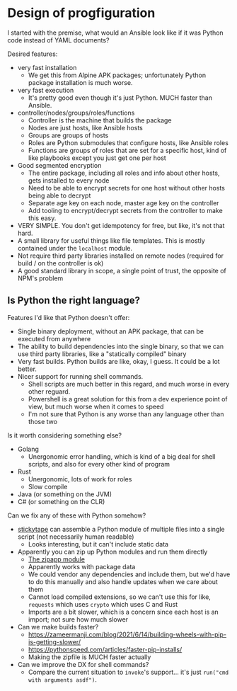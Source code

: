 # Design of progfiguration

I started with the premise, what would an Ansible look like if it was Python code instead of YAML documents?

Desired features:

- very fast installation
    - We get this from Alpine APK packages; unfortunately Python package installation is much worse.
- very fast execution
    - It's pretty good even though it's just Python. MUCH faster than Ansible.
- controller/nodes/groups/roles/functions
    - Controller is the machine that builds the package
    - Nodes are just hosts, like Ansible hosts
    - Groups are groups of hosts
    - Roles are Python submodules that configure hosts, like Ansible roles
    - Functions are groups of roles that are set for a specific host, kind of like playbooks except you just get one per host
- Good segmented encryption
    - The entire package, including all roles and info about other hosts, gets installed to every node
    - Need to be able to encrypt secrets for one host without other hosts being able to decrypt
    - Separate age key on each node, master age key on the controller
    - Add tooling to encrypt/decrypt secrets from the controller to make this easy.
- VERY SIMPLE. You don't get idempotency for free, but like, it's not that hard.
- A small library for useful things like file templates. This is mostly contained under the `localhost` module.
- Not require third party libraries installed on remote nodes (required for build / on the controller is ok)
- A good standard library in scope, a single point of trust, the opposite of NPM's problem

## Is Python the right language?

Features I'd like that Python doesn't offer:

- Single binary deployment, without an APK package, that can be executed from anywhere
- The ability to build dependencies into the single binary, so that we can use third party libraries, like a "statically compiled" binary
- Very fast builds. Python builds are like, okay, I guess. It could be a lot better.
- Nicer support for running shell commands.
    - Shell scripts are much better in this regard, and much worse in every other reguard.
    - Powershell is a great solution for this from a dev experience point of view, but much worse when it comes to speed
    - I'm not sure that Python is any worse than any language other than those two

Is it worth considering something else?

- Golang
    - Unergonomic error handling, which is kind of a big deal for shell scripts, and also for every other kind of program
- Rust
    - Unergonomic, lots of work for roles
    - Slow compile
- Java (or something on the JVM)
- C# (or something on the CLR)

Can we fix any of these with Python somehow?

- [stickytape](https://github.com/mwilliamson/stickytape) can assemble a Python module of multiple files into a single script (not necessarily human readable)
    - Looks interesting, but it can't include static data
- Apparently you can zip up Python modules and run them directly
    - [The zipapp module](https://docs.python.org/3/library/zipapp.html)
    - Apparently works with package data
    - We could vendor any dependencies and include them, but we'd have to do this manually and also handle updates when we care about them
    - Cannot load compiled extensions, so we can't use this for like, `requests` which uses `crypto` which uses C and Rust
    - Imports are a bit slower, which is a concern since each host is an import; not sure how much slower
- Can we make builds faster?
    - <https://zameermanji.com/blog/2021/6/14/building-wheels-with-pip-is-getting-slower/>
    - <https://pythonspeed.com/articles/faster-pip-installs/>
    - Making the zipfile is MUCH faster actually
- Can we improve the DX for shell commands?
    - Compare the current situation to `invoke`'s support... it's just `run("cmd with arguments asdf")`.
